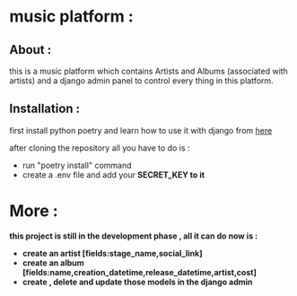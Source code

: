 # music platform :

## About :

this is a music platform which contains Artists and Albums (associated with artists) and a django admin panel to control every thing in this platform.

## Installation :

first install python poetry and learn how to use it with django from [here](https://rasulkireev.com/managing-django-with-poetry/)

after cloning the repository all you have to do is :

- run "poetry install" command
- create a .env file and add your <b>SECRET_KEY<b> to it

# More :

this project is still in the development phase , all it can do now is :

- create an artist [fields:stage_name,social_link]
- create an album [fields:name,creation_datetime,release_datetime,artist,cost]
- create , delete and update those models in the django admin
